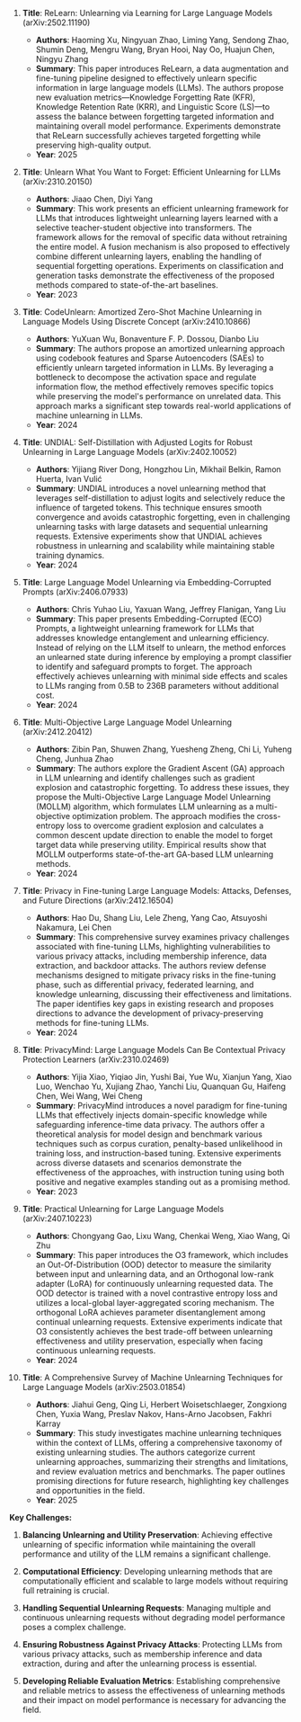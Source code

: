 1. **Title**: ReLearn: Unlearning via Learning for Large Language Models (arXiv:2502.11190)
   - **Authors**: Haoming Xu, Ningyuan Zhao, Liming Yang, Sendong Zhao, Shumin Deng, Mengru Wang, Bryan Hooi, Nay Oo, Huajun Chen, Ningyu Zhang
   - **Summary**: This paper introduces ReLearn, a data augmentation and fine-tuning pipeline designed to effectively unlearn specific information in large language models (LLMs). The authors propose new evaluation metrics—Knowledge Forgetting Rate (KFR), Knowledge Retention Rate (KRR), and Linguistic Score (LS)—to assess the balance between forgetting targeted information and maintaining overall model performance. Experiments demonstrate that ReLearn successfully achieves targeted forgetting while preserving high-quality output.
   - **Year**: 2025

2. **Title**: Unlearn What You Want to Forget: Efficient Unlearning for LLMs (arXiv:2310.20150)
   - **Authors**: Jiaao Chen, Diyi Yang
   - **Summary**: This work presents an efficient unlearning framework for LLMs that introduces lightweight unlearning layers learned with a selective teacher-student objective into transformers. The framework allows for the removal of specific data without retraining the entire model. A fusion mechanism is also proposed to effectively combine different unlearning layers, enabling the handling of sequential forgetting operations. Experiments on classification and generation tasks demonstrate the effectiveness of the proposed methods compared to state-of-the-art baselines.
   - **Year**: 2023

3. **Title**: CodeUnlearn: Amortized Zero-Shot Machine Unlearning in Language Models Using Discrete Concept (arXiv:2410.10866)
   - **Authors**: YuXuan Wu, Bonaventure F. P. Dossou, Dianbo Liu
   - **Summary**: The authors propose an amortized unlearning approach using codebook features and Sparse Autoencoders (SAEs) to efficiently unlearn targeted information in LLMs. By leveraging a bottleneck to decompose the activation space and regulate information flow, the method effectively removes specific topics while preserving the model's performance on unrelated data. This approach marks a significant step towards real-world applications of machine unlearning in LLMs.
   - **Year**: 2024

4. **Title**: UNDIAL: Self-Distillation with Adjusted Logits for Robust Unlearning in Large Language Models (arXiv:2402.10052)
   - **Authors**: Yijiang River Dong, Hongzhou Lin, Mikhail Belkin, Ramon Huerta, Ivan Vulić
   - **Summary**: UNDIAL introduces a novel unlearning method that leverages self-distillation to adjust logits and selectively reduce the influence of targeted tokens. This technique ensures smooth convergence and avoids catastrophic forgetting, even in challenging unlearning tasks with large datasets and sequential unlearning requests. Extensive experiments show that UNDIAL achieves robustness in unlearning and scalability while maintaining stable training dynamics.
   - **Year**: 2024

5. **Title**: Large Language Model Unlearning via Embedding-Corrupted Prompts (arXiv:2406.07933)
   - **Authors**: Chris Yuhao Liu, Yaxuan Wang, Jeffrey Flanigan, Yang Liu
   - **Summary**: This paper presents Embedding-Corrupted (ECO) Prompts, a lightweight unlearning framework for LLMs that addresses knowledge entanglement and unlearning efficiency. Instead of relying on the LLM itself to unlearn, the method enforces an unlearned state during inference by employing a prompt classifier to identify and safeguard prompts to forget. The approach effectively achieves unlearning with minimal side effects and scales to LLMs ranging from 0.5B to 236B parameters without additional cost.
   - **Year**: 2024

6. **Title**: Multi-Objective Large Language Model Unlearning (arXiv:2412.20412)
   - **Authors**: Zibin Pan, Shuwen Zhang, Yuesheng Zheng, Chi Li, Yuheng Cheng, Junhua Zhao
   - **Summary**: The authors explore the Gradient Ascent (GA) approach in LLM unlearning and identify challenges such as gradient explosion and catastrophic forgetting. To address these issues, they propose the Multi-Objective Large Language Model Unlearning (MOLLM) algorithm, which formulates LLM unlearning as a multi-objective optimization problem. The approach modifies the cross-entropy loss to overcome gradient explosion and calculates a common descent update direction to enable the model to forget target data while preserving utility. Empirical results show that MOLLM outperforms state-of-the-art GA-based LLM unlearning methods.
   - **Year**: 2024

7. **Title**: Privacy in Fine-tuning Large Language Models: Attacks, Defenses, and Future Directions (arXiv:2412.16504)
   - **Authors**: Hao Du, Shang Liu, Lele Zheng, Yang Cao, Atsuyoshi Nakamura, Lei Chen
   - **Summary**: This comprehensive survey examines privacy challenges associated with fine-tuning LLMs, highlighting vulnerabilities to various privacy attacks, including membership inference, data extraction, and backdoor attacks. The authors review defense mechanisms designed to mitigate privacy risks in the fine-tuning phase, such as differential privacy, federated learning, and knowledge unlearning, discussing their effectiveness and limitations. The paper identifies key gaps in existing research and proposes directions to advance the development of privacy-preserving methods for fine-tuning LLMs.
   - **Year**: 2024

8. **Title**: PrivacyMind: Large Language Models Can Be Contextual Privacy Protection Learners (arXiv:2310.02469)
   - **Authors**: Yijia Xiao, Yiqiao Jin, Yushi Bai, Yue Wu, Xianjun Yang, Xiao Luo, Wenchao Yu, Xujiang Zhao, Yanchi Liu, Quanquan Gu, Haifeng Chen, Wei Wang, Wei Cheng
   - **Summary**: PrivacyMind introduces a novel paradigm for fine-tuning LLMs that effectively injects domain-specific knowledge while safeguarding inference-time data privacy. The authors offer a theoretical analysis for model design and benchmark various techniques such as corpus curation, penalty-based unlikelihood in training loss, and instruction-based tuning. Extensive experiments across diverse datasets and scenarios demonstrate the effectiveness of the approaches, with instruction tuning using both positive and negative examples standing out as a promising method.
   - **Year**: 2023

9. **Title**: Practical Unlearning for Large Language Models (arXiv:2407.10223)
   - **Authors**: Chongyang Gao, Lixu Wang, Chenkai Weng, Xiao Wang, Qi Zhu
   - **Summary**: This paper introduces the O3 framework, which includes an Out-Of-Distribution (OOD) detector to measure the similarity between input and unlearning data, and an Orthogonal low-rank adapter (LoRA) for continuously unlearning requested data. The OOD detector is trained with a novel contrastive entropy loss and utilizes a local-global layer-aggregated scoring mechanism. The orthogonal LoRA achieves parameter disentanglement among continual unlearning requests. Extensive experiments indicate that O3 consistently achieves the best trade-off between unlearning effectiveness and utility preservation, especially when facing continuous unlearning requests.
   - **Year**: 2024

10. **Title**: A Comprehensive Survey of Machine Unlearning Techniques for Large Language Models (arXiv:2503.01854)
    - **Authors**: Jiahui Geng, Qing Li, Herbert Woisetschlaeger, Zongxiong Chen, Yuxia Wang, Preslav Nakov, Hans-Arno Jacobsen, Fakhri Karray
    - **Summary**: This study investigates machine unlearning techniques within the context of LLMs, offering a comprehensive taxonomy of existing unlearning studies. The authors categorize current unlearning approaches, summarizing their strengths and limitations, and review evaluation metrics and benchmarks. The paper outlines promising directions for future research, highlighting key challenges and opportunities in the field.
    - **Year**: 2025

**Key Challenges:**

1. **Balancing Unlearning and Utility Preservation**: Achieving effective unlearning of specific information while maintaining the overall performance and utility of the LLM remains a significant challenge.

2. **Computational Efficiency**: Developing unlearning methods that are computationally efficient and scalable to large models without requiring full retraining is crucial.

3. **Handling Sequential Unlearning Requests**: Managing multiple and continuous unlearning requests without degrading model performance poses a complex challenge.

4. **Ensuring Robustness Against Privacy Attacks**: Protecting LLMs from various privacy attacks, such as membership inference and data extraction, during and after the unlearning process is essential.

5. **Developing Reliable Evaluation Metrics**: Establishing comprehensive and reliable metrics to assess the effectiveness of unlearning methods and their impact on model performance is necessary for advancing the field. 
